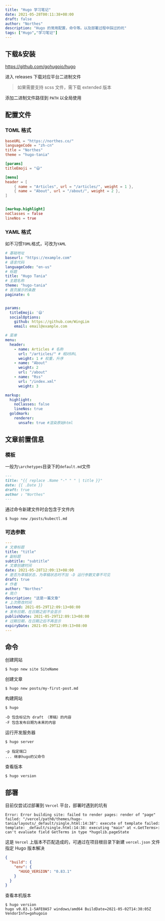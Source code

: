 ```yaml
---
title: "Hugo 学习笔记"
date: 2021-05-28T00:11:38+08:00
draft: false
author: "Northes"
description: "Hugo 的常用配置，命令等。以及部署过程中踩过的坑"
tags: ["Hugo","学习笔记"]
---
```


## 下载&安装

https://github.com/gohugoio/hugo

进入 releases 下载对应平台二进制文件

> 如果需要支持 scss 文件，需下载  extended 版本

添加二进制文件路径到 `PATH` 以全局使用



## 配置文件

### TOML 格式

```toml
baseURL = "https://northes.co/"
languageCode = "zh-cn"
title = "Northes"
theme = "hugo-tania"

[params]
titleEmoji = "😃"

[menu]
header = [
    { name = "Articles", url = "/articles/", weight = 1 },
    { name = "About", url = "/about/", weight = 2 },
]


[markup.highlight]
noClasses = false
lineNos = true
```

### YAML 格式

如不习惯`TOML`格式，可改为`YAML`

```yaml
# 基础地址
baseurl: "https://example.com" 
# 语言代码
languageCode: "en-us"
# 标题
title: "Hugo Tania"
# 主题名称
theme: "hugo-tania"
# 首页展示的条数
paginate: 6


params:
  titleEmoji: '😃'
  socialOptions:
    github: https://github.com/WingLim
    email: email@example.com

# 菜单
menu:
  header:
    - name: Articles # 名称
      url: "/articles/" # 相对URL
      weight: 1 # 权重，升序
    - name: "About"
      weight: 2
      url: "/about"
    - name: "Rss"
      url: "/index.xml"
      weight: 3

markup:
  highlight:
    noClasses: false
    lineNos: true
  goldmark:
    renderer:
      unsafe: true #渲染原始html
```



## 文章前置信息
### 模板

一般为`\archetypes`目录下的`default.md`文件

```markdown
---
title: "{{ replace .Name "-" " " | title }}"
date: {{ .Date }}
draft: true
author : "Northes"
---
```

通过命令新建文件时会包含于文件内

```shell
$ hugo new /posts/kubectl.md
```

### 可选参数

```yaml
---
# 文章标题
title: "title"
# 副标题
subtitle: "subtitle"
# 文章创建时间
date: 2021-05-28T12:09:13+08:00
# 是否为草稿状态，为草稿状态时不加 -D 运行参数文章不可见
draft: true
# 作者
author: "Northes"
# 简介
description: "这是一篇文章"
# 上次修改时间
lastmod: 2021-05-29T12:09:13+08:00
# 发布日期，在日期之前不会显示
publishDate: 2021-05-29T12:09:13+08:00
# 过期日期，在日期之后不再显示
expiryDate: 2021-05-29T12:09:13+08:00
---
```



## 命令

创建网站
```shell
$ hugo new site SiteName
```

创建文章
```shell
$ hugo new posts/my-first-post.md
```


构建网站

```shell
$ hugo

-D 包含标记为 draft （草稿）的内容
-F 包含发布日期为未来的内容
```



运行开发服务器

```shell
$ hugo server

-p 指定端口
... 继承hugo的父命令
```

查看版本
```shell
$ hugo version
```




## 部署

目前仅尝试过部署到 `Vercel` 平台，部署时遇到的坑有

```
Error: Error building site: failed to render pages: render of "page" failed: "/vercel/path0/themes/hugo-tania/layouts/_default/single.html:14:38": execute of template failed: template: _default/single.html:14:38: executing "main" at <.GetTerms>: can't evaluate field GetTerms in type *hugolib.pageState
```

这是 `Vercel` 上版本不匹配造成的，可通过在项目根目录下新建 `vercel.json` 文件指定 Hugo 版本解决

```json
{
  "build": {
    "env": {
      "HUGO_VERSION": "0.83.1"
    }
  }
}
```

查看本机版本

```shell
$ hugo version
hugo v0.83.1-5AFE0A57 windows/amd64 BuildDate=2021-05-02T14:38:05Z VendorInfo=gohugoio
```

